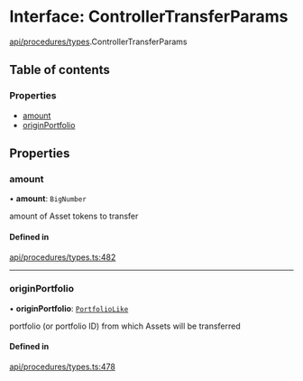 # Interface: ControllerTransferParams

[api/procedures/types](../wiki/api.procedures.types).ControllerTransferParams

## Table of contents

### Properties

- [amount](../wiki/api.procedures.types.ControllerTransferParams#amount)
- [originPortfolio](../wiki/api.procedures.types.ControllerTransferParams#originportfolio)

## Properties

### amount

• **amount**: `BigNumber`

amount of Asset tokens to transfer

#### Defined in

[api/procedures/types.ts:482](https://github.com/PolymeshAssociation/polymesh-sdk/blob/91c2d2d8/src/api/procedures/types.ts#L482)

___

### originPortfolio

• **originPortfolio**: [`PortfolioLike`](../wiki/types#portfoliolike)

portfolio (or portfolio ID) from which Assets will be transferred

#### Defined in

[api/procedures/types.ts:478](https://github.com/PolymeshAssociation/polymesh-sdk/blob/91c2d2d8/src/api/procedures/types.ts#L478)
